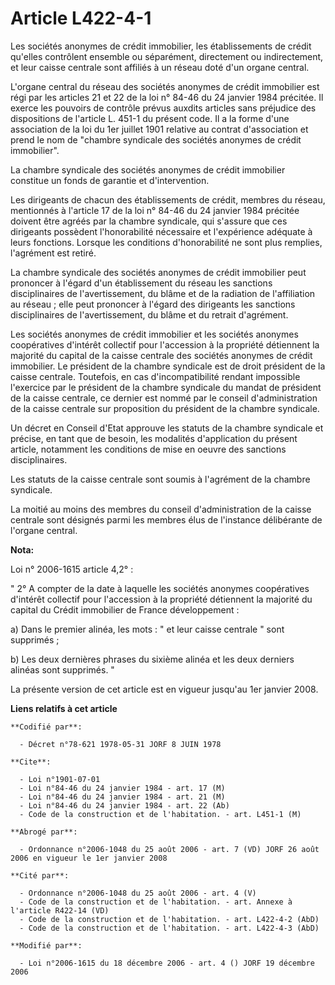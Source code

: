 # Article L422-4-1

Les sociétés anonymes de crédit immobilier, les établissements de crédit qu'elles contrôlent ensemble ou séparément,
directement ou indirectement, et leur caisse centrale sont affiliés à un réseau doté d'un organe central.

L'organe central du réseau des sociétés anonymes de crédit immobilier est régi par les articles 21 et 22 de la loi n° 84-46
du 24 janvier 1984 précitée. Il exerce les pouvoirs de contrôle prévus auxdits articles sans préjudice des dispositions de
l'article L. 451-1 du présent code. Il a la forme d'une association de la loi du 1er juillet 1901 relative au contrat
d'association et prend le nom de "chambre syndicale des sociétés anonymes de crédit immobilier".

La chambre syndicale des sociétés anonymes de crédit immobilier constitue un fonds de garantie et d'intervention.

Les dirigeants de chacun des établissements de crédit, membres du réseau, mentionnés à l'article 17 de la loi n° 84-46 du 24
janvier 1984 précitée doivent être agréés par la chambre syndicale, qui s'assure que ces dirigeants possèdent l'honorabilité
nécessaire et l'expérience adéquate à leurs fonctions. Lorsque les conditions d'honorabilité ne sont plus remplies,
l'agrément est retiré.

La chambre syndicale des sociétés anonymes de crédit immobilier peut prononcer à l'égard d'un établissement du réseau les
sanctions disciplinaires de l'avertissement, du blâme et de la radiation de l'affiliation au réseau ; elle peut prononcer à
l'égard des dirigeants les sanctions disciplinaires de l'avertissement, du blâme et du retrait d'agrément.

Les sociétés anonymes de crédit immobilier et les sociétés anonymes coopératives d'intérêt collectif pour l'accession à la
propriété détiennent la majorité du capital de la caisse centrale des sociétés anonymes de crédit immobilier. Le président de
la chambre syndicale est de droit président de la caisse centrale. Toutefois, en cas d'incompatibilité rendant impossible
l'exercice par le président de la chambre syndicale du mandat de président de la caisse centrale, ce dernier est nommé par le
conseil d'administration de la caisse centrale sur proposition du président de la chambre syndicale.

Un décret en Conseil d'Etat approuve les statuts de la chambre syndicale et précise, en tant que de besoin, les modalités
d'application du présent article, notamment les conditions de mise en oeuvre des sanctions disciplinaires.

Les statuts de la caisse centrale sont soumis à l'agrément de la chambre syndicale.

La moitié au moins des membres du conseil d'administration de la caisse centrale sont désignés parmi les membres élus de
l'instance délibérante de l'organe central.

**Nota:**

Loi n° 2006-1615 article 4,2° : 

" 2° A compter de la date à laquelle les sociétés anonymes coopératives d'intérêt collectif pour l'accession à la propriété
détiennent la majorité du capital du Crédit immobilier de France développement : 

a) Dans le premier alinéa, les mots : " et leur caisse centrale " sont supprimés ; 

b) Les deux dernières phrases du sixième alinéa et les deux derniers alinéas sont supprimés. "

La présente version de cet article est en vigueur jusqu'au 1er janvier 2008.

**Liens relatifs à cet article**

	**Codifié par**:

	  - Décret n°78-621 1978-05-31 JORF 8 JUIN 1978

	**Cite**:

	  - Loi n°1901-07-01
	  - Loi n°84-46 du 24 janvier 1984 - art. 17 (M)
	  - Loi n°84-46 du 24 janvier 1984 - art. 21 (M)
	  - Loi n°84-46 du 24 janvier 1984 - art. 22 (Ab)
	  - Code de la construction et de l'habitation. - art. L451-1 (M)

	**Abrogé par**:

	  - Ordonnance n°2006-1048 du 25 août 2006 - art. 7 (VD) JORF 26 août 2006 en vigueur le 1er janvier 2008

	**Cité par**:

	  - Ordonnance n°2006-1048 du 25 août 2006 - art. 4 (V)
	  - Code de la construction et de l'habitation. - art. Annexe à l'article R422-14 (VD)
	  - Code de la construction et de l'habitation. - art. L422-4-2 (AbD)
	  - Code de la construction et de l'habitation. - art. L422-4-3 (AbD)

	**Modifié par**:

	  - Loi n°2006-1615 du 18 décembre 2006 - art. 4 () JORF 19 décembre 2006
